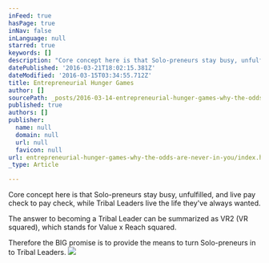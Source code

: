 ```yaml
---
inFeed: true
hasPage: true
inNav: false
inLanguage: null
starred: true
keywords: []
description: "Core concept here is that Solo-preneurs stay busy, unfulfilled, and live pay check to pay check, while Tribal Leaders live the life they've always wanted."
datePublished: '2016-03-21T18:02:15.381Z'
dateModified: '2016-03-15T03:34:55.712Z'
title: Entrepreneurial Hunger Games
author: []
sourcePath: _posts/2016-03-14-entrepreneurial-hunger-games-why-the-odds-are-never-in-you.md
published: true
authors: []
publisher:
  name: null
  domain: null
  url: null
  favicon: null
url: entrepreneurial-hunger-games-why-the-odds-are-never-in-you/index.html
_type: Article

---
```

Core concept here is that Solo-preneurs stay busy, unfulfilled, and live pay check to pay check, while Tribal Leaders live the life they've always wanted.

The answer to becoming a Tribal Leader can be summarized as VR2 (VR squared), which stands for Value x Reach squared.

Therefore the BIG promise is to provide the means to turn Solo-preneurs in to Tribal Leaders.
![](https://the-grid-user-content.s3-us-west-2.amazonaws.com/6caee717-ba6a-48f9-8544-a29a4455f773.jpg)